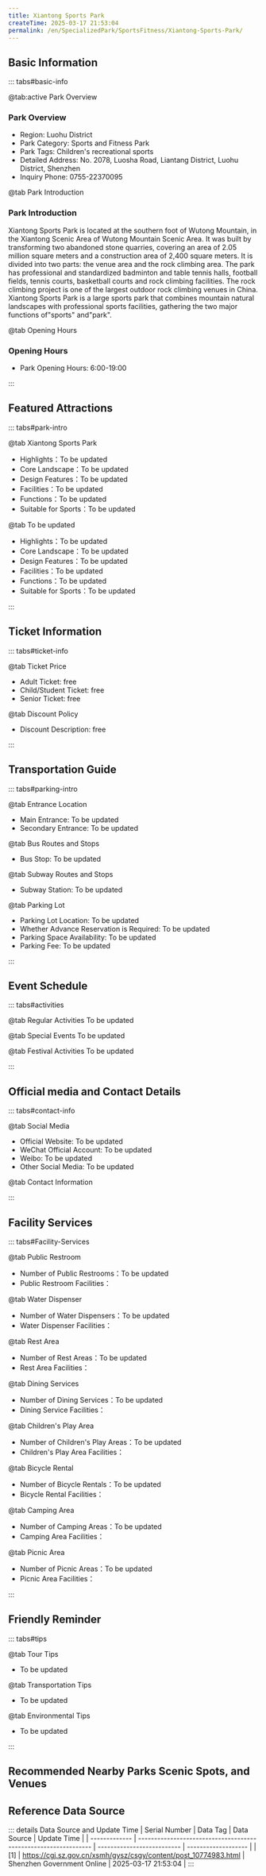 ```yaml
---
title: Xiantong Sports Park
createTime: 2025-03-17 21:53:04
permalink: /en/SpecializedPark/SportsFitness/Xiantong-Sports-Park/
---
```



<script setup>
import ImageSwiper from '/.vuepress/theme/components/ImageSwiper.vue'
// 轮播图数据
const swiperItems = [
    {
                link: 'https://cgj.sz.gov.cn/img/4/4005/4005849/10774983.jpg',
                title: 'Xiantong Sports Park',
                description: '',
                author: 'Shenzhen Government Online',
                date: '2025/03/17'
                },
  {
                link: 'https://cgj.sz.gov.cn/img/4/4005/4005849/10774983.jpg',
                title: 'Xiantong Sports Park',
                description: '',
                author: 'Shenzhen Government Online',
                date: '2025/03/17'
                }
]
// 配置项
const swiperConfig = {
  height: 500,
  showInfo: true
}
</script>
<!-- 轮播图组件 -->
<ImageSwiper :items="swiperItems" :config="swiperConfig" />



## Basic Information

::: tabs#basic-info

@tab:active Park Overview
### Park Overview
- Region: Luohu District
- Park Category: Sports and Fitness Park
- Park Tags: Children's recreational sports
- Detailed Address: No. 2078, Luosha Road, Liantang District, Luohu District, Shenzhen
- Inquiry Phone: 0755-22370095

@tab Park Introduction
### Park Introduction
 Xiantong Sports Park is located at the southern foot of Wutong Mountain, in the Xiantong Scenic Area of Wutong Mountain Scenic Area. It was built by transforming two abandoned stone quarries, covering an area of 2.05 million square meters and a construction area of 2,400 square meters. It is divided into two parts: the venue area and the rock climbing area. The park has professional and standardized badminton and table tennis halls, football fields, tennis courts, basketball courts and rock climbing facilities. The rock climbing project is one of the largest outdoor rock climbing venues in China. Xiantong Sports Park is a large sports park that combines mountain natural landscapes with professional sports facilities, gathering the two major functions of"sports" and"park".

@tab Opening Hours
### Opening Hours
- Park Opening Hours: 6:00-19:00

:::

## Featured Attractions

::: tabs#park-intro

@tab Xiantong Sports Park
<ImageCard
image="https://cgj.sz.gov.cn/images/index20230710_1.png"
    title="Xiantong Sports Park"
    description=""
    date=""
    author="Shenzhen Government Online"
/>


- Highlights：To be updated
- Core Landscape：To be updated
- Design Features：To be updated
- Facilities：To be updated
- Functions：To be updated
- Suitable for Sports：To be updated

@tab To be updated
<ImageCard
image="https://cgj.sz.gov.cn/images/index20230710_1.png"
    title="Xiantong Sports Park"
    description=""
    date=""
    author="Shenzhen Government Online"
/>


- Highlights：To be updated
- Core Landscape：To be updated
- Design Features：To be updated
- Facilities：To be updated
- Functions：To be updated
- Suitable for Sports：To be updated

:::

## Ticket Information

::: tabs#ticket-info

@tab Ticket Price
- Adult Ticket: free
- Child/Student Ticket: free
- Senior Ticket: free

@tab Discount Policy
- Discount Description: free

:::

## Transportation Guide

::: tabs#parking-intro

@tab Entrance Location
- Main Entrance: To be updated
- Secondary Entrance: To be updated

@tab Bus Routes and Stops
- Bus Stop: To be updated

@tab Subway Routes and Stops
- Subway Station: To be updated

@tab Parking Lot
- Parking Lot Location: To be updated
- Whether Advance Reservation is Required: To be updated
- Parking Space Availability: To be updated
- Parking Fee: To be updated

:::

## Event Schedule

::: tabs#activities

@tab Regular Activities
To be updated

@tab Special Events
To be updated

@tab Festival Activities
To be updated

:::

## Official media and Contact Details

::: tabs#contact-info

@tab Social Media
- Official Website: To be updated
- WeChat Official Account: To be updated
- Weibo: To be updated
- Other Social Media: To be updated

@tab Contact Information

:::

## Facility Services

::: tabs#Facility-Services

@tab Public Restroom
- Number of Public Restrooms：To be updated
- Public Restroom Facilities：

@tab Water Dispenser
- Number of Water Dispensers：To be updated
- Water Dispenser Facilities：

@tab Rest Area
- Number of Rest Areas：To be updated
- Rest Area Facilities：

@tab Dining Services
- Number of Dining Services：To be updated
- Dining Service Facilities：

@tab Children's Play Area
- Number of Children's Play Areas：To be updated
- Children's Play Area Facilities：

@tab Bicycle Rental
- Number of Bicycle Rentals：To be updated
- Bicycle Rental Facilities：

@tab Camping Area
- Number of Camping Areas：To be updated
- Camping Area Facilities：

@tab Picnic Area
- Number of Picnic Areas：To be updated
- Picnic Area Facilities：

:::

## Friendly Reminder

::: tabs#tips

@tab Tour Tips
- To be updated

@tab Transportation Tips
- To be updated

@tab Environmental Tips
- To be updated

:::

## Recommended Nearby Parks Scenic Spots, and Venues

<CardGrid>
  <ImageCard
        image="https://cgj.sz.gov.cn/img/4/4005/4005850/10774984.jpg"
        title="Kengzi Community Park"
        description="Kengzi Park is located in the Shaliyuan residential area of Xiuxin Community. It was built before 2010 and now has a total area of 33,191 square meters. Among t"
        href="/en/ComprehensivePark/Kengzi-Community-Park/"
        author="Shenzhen Government Online"
        date="2025/01/02"
      />
      <ImageCard
        image="https://cgj.sz.gov.cn/img/4/4005/4005850/10774984.jpg"
        title="Kengzi Community Park"
        description="Kengzi Park is located in the Shaliyuan residential area of Xiuxin Community. It was built before 2010 and now has a total area of 33,191 square meters. Among t"
        href="/en/ComprehensivePark/Kengzi-Community-Park/"
        author="Shenzhen Government Online"
        date="2025/01/02"
      />
    </CardGrid>


## Reference Data Source

::: details Data Source and Update Time
| Serial Number | Data Tag                                                        | Data Source                | Update Time         |
| ------------- | --------------------------------------------------------------- | -------------------------- | ------------------- |
| [1]           | https://cgj.sz.gov.cn/xsmh/gysz/csgy/content/post_10774983.html | Shenzhen Government Online | 2025-03-17 21:53:04 |
:::

